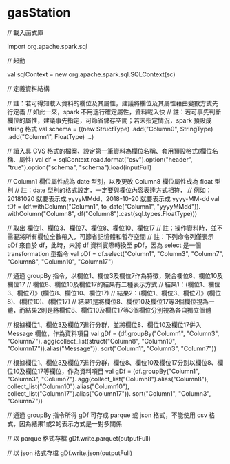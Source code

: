 # gasStation

// 載入函式庫

import org.apache.spark.sql

// 起動

val sqlContext = new org.apache.spark.sql.SQLContext(sc)

// 定義資料結構

// 註：若可得知載入資料的欄位及其屬性，建議將欄位及其屬性藉由變數方式先行定義
// 如此一來，spark 不用逐行確定屬性，資料載入快
// 註：若可事先判斷欄位的屬性，建議事先指定，可節省儲存空間；若未指定情況，spark 預設成 string 格式
val schema = ((new StructType)
  .add("Column0", StringType)
  .add("Column1", FloatType)
  ...)

// 讀入具 CVS 格式的檔案、設定第一筆資料為欄位名稱、套用預設格式(欄位名稱、屬性)
val df = sqlContext.read.format("csv").option("header", "true").option("schema", "schema").load(inputFull)

// Column1 欄位屬性成為 date 型別，以及更改 Column8 欄位屬性成為 float 型別
// 註：date 型別的格式設定，一定要與欄位內容表達方式相符，
// 例如：20181020 就要表示成 yyyyMMdd、2018-10-20 就要表示成 yyyy-MM-dd
val tDf = (df.withColumn("Column1", to_date("Column1", "yyyyMMdd")).
  withColumn("Column8", df("Column8").cast(sql.types.FloatType)))

// 取出 欄位1、欄位3、欄位7、欄位8、欄位10、欄位17
// 註：操作資料時，並不需要將所有欄位全數帶入，可節省記憶體和暫存空間
// 註：下列命令列僅表示 pDf 來自於 df，此時，未將 df 資料實際轉換至 pDf，因為 select 是一個 transformation 型指令
val pDf = df.select("Column1", "Column3", "Column7", "Column8", "Column10", "Column17")

// 通過 groupBy 指令，以欄位1、欄位3及欄位7作為特徵，聚合欄位8、欄位10及欄位17
// 欄位8、欄位10及欄位17的結果有二種表示方式
// 結果1：(欄位1、欄位3、欄位7)》(欄位8、欄位10、欄位17)
// 結果2：(欄位1、欄位3、欄位7)》(欄位8)、(欄位10)、(欄位17)
// 結果1是將欄位8、欄位10及欄位17等3個欄位視為一體，而結果2則是將欄位8、欄位10及欄位17等3個欄位分別視為各自獨立個體

// 根據欄位1、欄位3及欄位7進行分群，並將欄位8、欄位10及欄位17併入 Message 欄位，作為資料項目
val gDf = (df.groupBy("Column1", "Column3", "Column7").
  agg(collect_list(struct("Column8", "Column10", "Column17")).alias("Message")).
  sort("Column1", "Column3", "Column7"))

// 根據欄位1、欄位3及欄位7進行分群，欄位8、欄位10及欄位17分別以欄位8、欄位10及欄位17等欄位，作為資料項目
val gDf = (df.groupBy("Column1", "Column3", "Column7").
  agg(collect_list("Column8").alias("Column8"), collect_list("Column10").alias("Column10"), collect_list("Column17").alias("Column17")).
  sort("Column1", "Column3", "Column7"))

// 通過 groupBy 指令所得 gDf 可存成 parque 或 json 格式，不能使用 csv 格式，因為結果1或2的表示方式是一對多關係

// 以 parque 格式存檔
gDf.write.parquet(outputFull)

// 以 json 格式存檔
gDf.write.json(outputFull)
